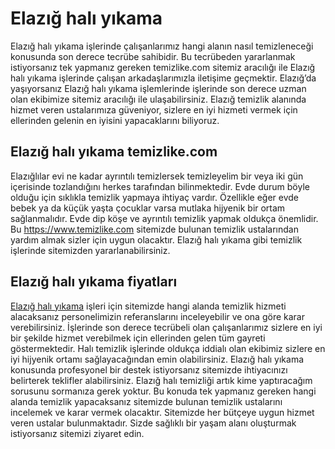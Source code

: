 # Elazığ halı yıkama
Elazığ halı yıkama işlerinde çalışanlarımız hangi alanın nasıl temizleneceği konusunda son derece tecrübe sahibidir. Bu tecrübeden yararlanmak istiyorsanız tek yapmanız gereken temizlike.com sitemiz aracılığı ile Elazığ halı yıkama işlerinde çalışan arkadaşlarımızla iletişime geçmektir. Elazığ’da yaşıyorsanız Elazığ halı yıkama işlemlerinde işlerinde son derece uzman olan ekibimize sitemiz aracılığı ile ulaşabilirsiniz. Elazığ temizlik alanında hizmet veren ustalarımıza güveniyor, sizlere en iyi hizmeti vermek için ellerinden gelenin en iyisini yapacaklarını biliyoruz.

## Elazığ halı yıkama temizlike.com

Elazığlılar evi ne kadar ayrıntılı temizlersek temizleyelim bir veya iki gün içerisinde tozlandığını herkes tarafından bilinmektedir. Evde durum böyle olduğu için sıklıkla temizlik yapmaya ihtiyaç vardır. Özellikle eğer evde bebek ya da küçük yaşta çocuklar varsa mutlaka hijyenik bir ortam sağlanmalıdır. Evde dip köşe ve ayrıntılı temizlik yapmak oldukça önemlidir. Bu https://www.temizlike.com sitemizde bulunan temizlik ustalarından yardım almak sizler için uygun olacaktır. Elazığ halı yıkama gibi temizlik işlerinde sitemizden yararlanabilirsiniz.

## Elazığ halı yıkama fiyatları

[Elazığ halı yıkama](https://www.temizlike.com/elazig/) işleri için sitemizde hangi alanda temizlik hizmeti alacaksanız personelimizin referanslarını inceleyebilir ve ona göre karar verebilirsiniz. İşlerinde son derece tecrübeli olan çalışanlarımız sizlere en iyi bir şekilde hizmet verebilmek için ellerinden gelen tüm gayreti göstermektedir. Halı temizlik işlerinde oldukça iddialı olan ekibimiz sizlere en iyi hijyenik ortamı sağlayacağından emin olabilirsiniz.
Elazığ halı yıkama konusunda profesyonel bir destek istiyorsanız sitemizde ihtiyacınızı belirterek teklifler alabilirsiniz. Elazığ halı temizliği artık kime yaptıracağım sorusunu sormanıza gerek yoktur. Bu konuda tek yapmanız gereken hangi alanda temizlik yapacaksanız sitemizde bulunan temizlik ustalarını incelemek ve karar vermek olacaktır. Sitemizde her bütçeye uygun hizmet veren ustalar bulunmaktadır. Sizde sağlıklı bir yaşam alanı oluşturmak istiyorsanız sitemizi ziyaret edin.
